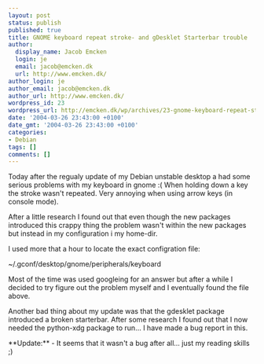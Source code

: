 ```yaml
---
layout: post
status: publish
published: true
title: GNOME keyboard repeat stroke- and gDesklet Starterbar trouble
author:
  display_name: Jacob Emcken
  login: je
  email: jacob@emcken.dk
  url: http://www.emcken.dk/
author_login: je
author_email: jacob@emcken.dk
author_url: http://www.emcken.dk/
wordpress_id: 23
wordpress_url: http://emcken.dk/wp/archives/23-gnome-keyboard-repeat-stroke-and-gdesklet-starterbar-trouble.html
date: '2004-03-26 23:43:00 +0100'
date_gmt: '2004-03-26 23:43:00 +0100'
categories:
- Debian
tags: []
comments: []
---
```

<p>Today after the regualy update of my Debian unstable desktop a had some serious problems with my keyboard in gnome :( When holding down a key the stroke wasn't repeated. Very annoying when using arrow keys (in console mode).</p>
<p>After a little research I found out that even though the new packages introduced this crappy thing the problem wasn't within the new packages but instead in my configuration i my home-dir.</p>
<p>I used more that a hour to locate the exact configration file:</p>
<p>    ~&#47;.gconf&#47;desktop&#47;gnome&#47;peripherals&#47;keyboard</p>
<p>Most of the time was used googleing for an answer but after a while I decided to try figure out the problem myself and I eventually found the file above.</p>
<p>Another bad thing about my update was that the gdesklet package introduced a broken starterbar. After some research I found out that I now needed the python-xdg package to run... I have made a bug report in this.</p>
<p>**Update:** - It seems that it wasn't a bug after all... just my reading skills ;)</p>
